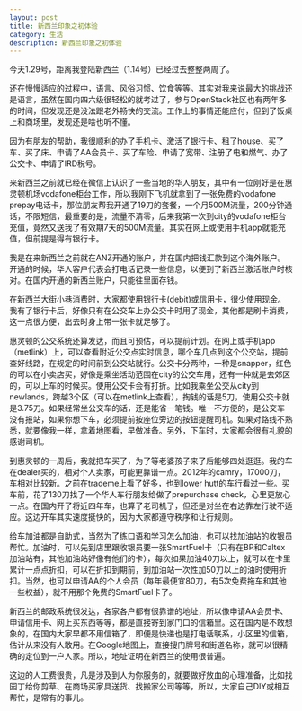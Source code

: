 ```yaml
---
layout: post
title: 新西兰印象之初体验
category: 生活
description: 新西兰印象之初体验
---
```


今天1.29号，距离我登陆新西兰（1.14号）已经过去整整两周了。

还在慢慢适应的过程中，语言、风俗习惯、饮食等等。其实对我来说最大的挑战还是语言，虽然在国内四六级很轻松的就考过了，参与OpenStack社区也有两年多的时间，但发现还是没法跟老外畅快的交流。工作上的事情还能应付，但到了饭桌上和商场里，发现还是啥也听不懂。

因为有朋友的帮助，我很顺利的办了手机卡、激活了银行卡、租了house、买了车、买了床、申请了AA会员卡、买了车险、申请了宽带、注册了电和燃气、办了公交卡、申请了IRD税号。

来新西兰之前就已经在微信上认识了一些当地的华人朋友，其中有一位刚好是在惠灵顿机场vodafone柜台工作，所以我刚下飞机就拿到了一张免费的vodafone prepay电话卡，那位朋友帮我开通了19刀的套餐，一个月500M流量，200分钟通话，不限短信，最重要的是，流量不清零，后来我第一次到city的vodafone柜台充值，竟然又送我了有效期7天的500M流量。其实在网上或使用手机app就能充值，但前提是得有银行卡。

我是在来新西兰之前就在ANZ开通的账户，并在国内把钱汇款到这个海外账户。开通的时候，华人客户代表会打电话记录一些信息，以便到了新西兰激活账户时核对。在国内开通的新西兰账户，只能往里面存钱。

在新西兰大街小巷消费时，大家都使用银行卡(debit)或信用卡，很少使用现金。我有了银行卡后，好像只有在公交车上办公交卡时用了现金，其他都是刷卡消费，这一点很方便，出去时身上带一张卡就足够了。

惠灵顿的公交系统还算发达，而且可预估，可以提前计划。在网上或手机app（metlink）上，可以查看附近公交点实时信息，哪个车几点到这个公交站，提前查好线路，在规定的时间前到公交站就行。公交卡分两种，一种是snapper，红色的可以在小卖店买，好像是乘坐活动范围在city的公交车用，还有一种就是去郊区的，可以上车的时候买。使用公交卡会有打折。比如我乘坐公交从city到newlands，跨越3个区（可以在metlink上查看），掏钱的话是5刀，使用公交卡就是3.75刀。如果经常坐公交车的话，还是能省一笔钱。唯一不方便的，是公交车没有报站，如果你想下车，必须提前按座位旁边的按钮提醒司机。如果对路线不熟悉，就要像我一样，拿着地图看，早做准备。另外，下车时，大家都会很有礼貌的感谢司机。

到惠灵顿的一周后，我就把车买了，为了等老婆孩子来了后能够四处逛逛。我的车在dealer买的，相对个人卖家，可能更靠谱一点。2012年的camry，17000刀，车相对比较新。之前在trademe上看了好多，也到lower hutt的车行看过一些。买车前，花了130刀找了一个华人车行朋友给做了prepurchase check，心里更放心一点。在国内开了将近四年车，也算了老司机了，但还是对坐在右边靠左行驶不适应。这边开车其实速度挺快的，因为大家都遵守秩序和让行规则。

给车加油都是自助式，当然为了练口语和学习怎么加油，也可以找加油站的收银员帮忙。加油时，可以先到店里跟收银员要一张SmartFuel卡（只有在BP和Caltex加油站有，其他加油站好像有他们的卡），每次如果加油40刀以上，就可以在卡里累计一点点折扣，可以在折扣到期前，到加油站一次性加50刀以上的油时使用折扣。当然，也可以申请AA的个人会员（每年最便宜80刀，有5次免费拖车和其他一些权益），就不用那个免费的SmartFuel卡了。

新西兰的邮政系统很发达，各家各户都有很靠谱的地址，所以像申请AA会员卡、申请信用卡、网上买东西等等，都是直接寄到家门口的信箱里。这在国内是不敢想象的，在国内大家早都不用信箱了，即便是快递也是打电话联系，小区里的信箱，估计从来没有人敢用。在Google地图上，直接搜门牌号和街道名称，就可以很精确的定位到一户人家。所以，地址证明在新西兰的使用很普遍。

这边的人工费很贵，凡是涉及到人为你服务的，就要做好放血的心理准备，比如找园丁给你剪草、在商场买家具送货、找搬家公司等等，所以，大家自己DIY或相互帮忙，是常有的事儿。
